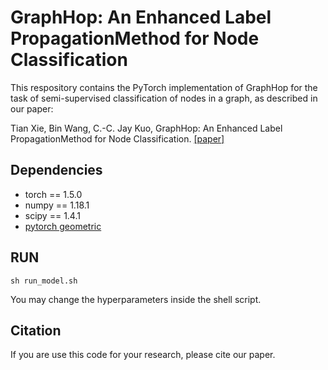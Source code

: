 # GraphHop: An Enhanced Label PropagationMethod for Node Classification

This respository contains the PyTorch implementation of GraphHop for the task of semi-supervised classification of nodes in a graph, as described in our paper:

Tian Xie, Bin Wang, C.-C. Jay Kuo, GraphHop: An Enhanced Label PropagationMethod for Node Classification. [[paper]](https://arxiv.org/abs/2101.02326)


## Dependencies
* torch == 1.5.0
* numpy == 1.18.1
* scipy == 1.4.1
* [pytorch geometric](https://pytorch-geometric.readthedocs.io/en/latest/notes/installation.html)

## RUN
```
sh run_model.sh
```
You may change the hyperparameters inside the shell script.

## Citation
If you are use this code for your research, please cite our paper.
